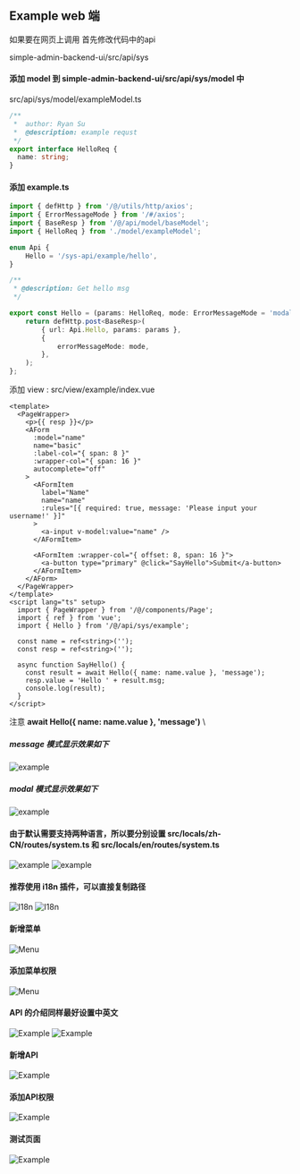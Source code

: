 ## Example web 端

如果要在网页上调用
首先修改代码中的api

simple-admin-backend-ui/src/api/sys

#### 添加 model 到 simple-admin-backend-ui/src/api/sys/model 中
src/api/sys/model/exampleModel.ts
```typescript
/**
 *  author: Ryan Su
 *  @description: example requst
 */
export interface HelloReq {
  name: string;
}

```
#### 添加 example.ts
```typescript
import { defHttp } from '/@/utils/http/axios';
import { ErrorMessageMode } from '/#/axios';
import { BaseResp } from '/@/api/model/baseModel';
import { HelloReq } from './model/exampleModel';

enum Api {
    Hello = '/sys-api/example/hello',
}

/**
 * @description: Get hello msg
 */

export const Hello = (params: HelloReq, mode: ErrorMessageMode = 'modal') => {
    return defHttp.post<BaseResp>(
        { url: Api.Hello, params: params },
        {
            errorMessageMode: mode,
        },
    );
};

```

添加 view :  src/view/example/index.vue

```vue
<template>
  <PageWrapper>
    <p>{{ resp }}</p>
    <AForm
      :model="name"
      name="basic"
      :label-col="{ span: 8 }"
      :wrapper-col="{ span: 16 }"
      autocomplete="off"
    >
      <AFormItem
        label="Name"
        name="name"
        :rules="[{ required: true, message: 'Please input your username!' }]"
      >
        <a-input v-model:value="name" />
      </AFormItem>

      <AFormItem :wrapper-col="{ offset: 8, span: 16 }">
        <a-button type="primary" @click="SayHello">Submit</a-button>
      </AFormItem>
    </AForm>
  </PageWrapper>
</template>
<script lang="ts" setup>
  import { PageWrapper } from '/@/components/Page';
  import { ref } from 'vue';
  import { Hello } from '/@/api/sys/example';

  const name = ref<string>('');
  const resp = ref<string>('');

  async function SayHello() {
    const result = await Hello({ name: name.value }, 'message');
    resp.value = 'Hello ' + result.msg;
    console.log(result);
  }
</script>
```

注意 **await Hello({ name: name.value }, 'message')** \
##### message 模式显示效果如下
![example](../../assets/example_validator_message_mode.png)
##### modal 模式显示效果如下
![example](../../assets/example_validator_modal_mode.png)



#### 由于默认需要支持两种语言，所以要分别设置 src/locals/zh-CN/routes/system.ts  和  src/locals/en/routes/system.ts 


![example](../../assets/example_zh_title.png)
![example](../../assets/example_en_title.png)

#### 推荐使用 i18n 插件，可以直接复制路径 

![I18n](../../assets/i18n_ext.png)
![I18n](../../assets/copy_translation_path.png)

#### 新增菜单
![Menu](../../assets/add_example_menu.png)

#### 添加菜单权限
![Menu](../../assets/add_example_authority.png)

#### API 的介绍同样最好设置中英文
![Example](../../assets/example_api_desc_title_en.png)
![Example](../../assets/example_api_desc_title_zh.png)

#### 新增API
![Example](../../assets/add_example_api_zh.png)

#### 添加API权限
![Example](../../assets/add_example_authority_zh.png)

#### 测试页面
![Example](../../assets/example_page.png)

